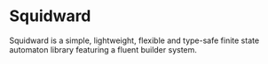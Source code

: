 # Squidward
Squidward is a simple, lightweight, flexible and type-safe finite state automaton library featuring a fluent builder system.